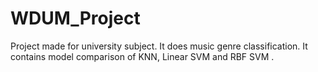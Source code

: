 # WDUM_Project
Project made for university subject. It does music genre classification. It contains model comparison of KNN, Linear SVM and RBF SVM .
